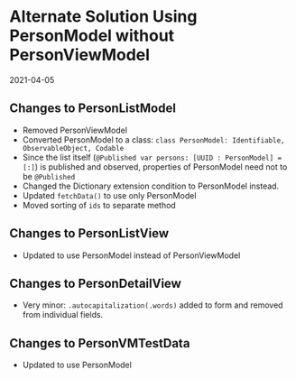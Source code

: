 #  Alternate Solution Using PersonModel without PersonViewModel
2021-04-05


## Changes to PersonListModel

- Removed PersonViewModel
- Converted PersonModel to a class: `class PersonModel: Identifiable, ObservableObject, Codable`
- Since the list itself (`@Published var persons: [UUID : PersonModel] = [:]`) is published and observed, properties of PersonModel need not to be `@Published`
- Changed the Dictionary extension condition to PersonModel instead.
- Updated `fetchData()` to use only PersonModel
- Moved sorting of `ids` to separate method


## Changes to PersonListView
- Updated to use PersonModel instead of PersonViewModel


## Changes to PersonDetailView

- Very minor:  `.autocapitalization(.words)` added to form and removed from individual fields.


## Changes to PersonVMTestData

- Updated to use PersonModel


